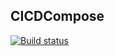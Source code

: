 ## CICDCompose

[![Build status](https://build.appcenter.ms/v0.1/apps/831345c5-8d46-4f2e-b26a-3265eaf69c82/branches/dev/badge)](https://appcenter.ms)
